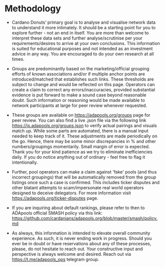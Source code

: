 # Methodology

- Cardano Donuts’ primary goal is to analyse and visualise network data to understand it more intimately. It should be a starting point for you to explore further - not an end in itself. You are more than welcome to interpret these data sets and further analyse/scrutinise per your requirements/desires to arrive at your own conclusions. This information is suited for educational purposes and not intended as an investment advice in any way. You are encouraged to do your own research at all times.

- Groups are predominantly based on the marketing/official grouping efforts of known associations and/or if multiple anchor points are introduced/matched that establishes such links. These thresholds are subject to change and would be reflected on this page. Operators can create a claim to correct any errors/inaccuracies, provided substantial evidence is put forward to make a sound case beyond reasonable doubt. Such information or reasoning would be made available to network participants at large for peer review whenever requested. 

- These groups are available on https://adapools.org/groups page for peer review. You can also find a live .json file via the following link https://js.adapools.org/groups.json to verify actual pairings and visuals match up. While some parts are automated, there is a manual input needed to keep track of it. These adjustments are made periodically on the go. Hence, there may be some minor discrepancies in % and other numbers/groupings momentarily. Small margin of error is expected. Thank you for your kind patience as we try to eliminate inefficiencies daily. If you do notice anything out of ordinary - feel free to flag it intentionally.

- Further, pool operators can make a claim against 'fake' pools (and thus incorrect groupings) that will be automatically removed from the group listings once such a case is confirmed. This includes ticker disputes and other blatant attempts to scam/impersonate real world operators designed to deceive delegators. For more information visit https://adapools.org/ticker-disputes page.

- If you are inquiring about default rankings, please refer to then to ADApools official SMASH policy via this link: https://github.com/cardanians/adapools.org/blob/master/smash/policy.md

- As always, this information is intended to elevate overall community experience. As such, it is never ending work in progress. Should you ever be in doubt or have reservations about any of these processes, please, do not hesitate to reach out. Your constructive input and perspective is always welcome and desired. Reach out via https://t.me/adapools_ops telegram group.
